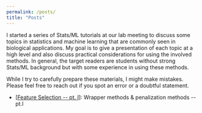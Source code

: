 ```yaml
---
permalink: /posts/
title: "Posts"
---
```


I started a series of Stats/ML tutorials at our lab meeting to discuss some topics in statistics and machine learning that are commonly seen in biological applications. My goal is to give a presentation of each topic at a high level and also discuss practical considerations for using the involved methods. In general, the target readers are students without strong Stats/ML background but with some experience in using these methods.

While I try to carefully prepare these materials, I might make mistakes. Please feel free to reach out if you spot an error or a doubtful statement. 

- [[Feature Selection -- pt. I]](https://github.com/Xiaoqian-Liu/Xiaoqian-Liu.github.io/blob/master/files/Feature-Section.html): Wrapper methods & penalization methods -- pt.I









